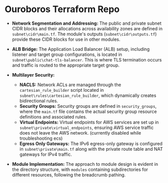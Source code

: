 # Ouroboros Terraform Repo

- **Network Segmentation and Addressing:**
  The public and private subnet CIDR blocks and their allocations across availability zones are defined in `subnet\cidr\main.tf`. The module's outputs (`subnet\cidr\outputs.tf`) provide these CIDR blocks for use in other modules.

- **ALB Bridge:**
  The Application Load Balancer (ALB) setup, including listener and target group configurations, is located in `subnet\public\chat-tls-balancer`. This is where TLS termination occurs and traffic is routed to the appropriate target group.

- **Multilayer Security:**
    - **NACLS:** Network ACLs are managed through the `cartesian_rule_builder` script located in `subnet\rules\cartesian_rule_builder`, which dynamically creates bidirectional rules.
    - **Security Groups:** Security groups are defined in `security_groups`, where the `main.tf` file contains the actual security group resource definitions and associated rules.
    - **Virtual Endpoints:** Virtual endpoints for AWS services are set up in `subnet\private\virtual_endpoints`, ensuring AWS service traffic does not leave the AWS network. (currently disabled while troubleshooting ecs)
    - **Egress Only Gateways:** The IPv6 egress-only gateway is configured in `subnet\private\main.tf` along with the private route table and NAT gateways for IPv4 traffic.

- **Module Implementation:**
  The approach to module design is evident in the directory structure, with `modules` containing subdirectories for different resources, following the breadcrumb pathing. 
